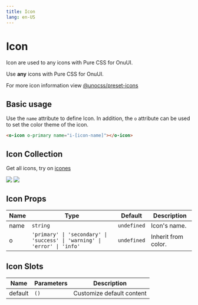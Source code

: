 ```yaml
---
title: Icon
lang: en-US
---
```


# Icon

Icon are used to any icons with Pure CSS for OnuUI.

Use **any** icons with Pure CSS for OnuUI.

For more icon information view [@unocss/preset-icons](https://github.com/unocss/unocss/tree/main/packages/preset-icons)

## Basic usage

Use the `name` attribute to define Icon. In addition, the `o` attribute can be used to set the color theme of the icon.

```html
<o-icon o-primary name="i-[icon-name]"></o-icon>
```

<demo src="../example/icon/basic.vue"></demo>

## Icon Collection

Get all icons, try on [icones](https://icones.js.org/)

![](https://raw.githubusercontent.com/antfu/icones/main/screenshots/2.png)
![](https://raw.githubusercontent.com/antfu/icones/main/screenshots/6.png)

## Icon Props

| Name | Type | Default | Description |
| --- | --- | --- | --- |
| name | `string` | `undefined` | Icon's name. |
| o | `'primary' \| 'secondary' \| 'success' \| 'warning' \| 'error' \| 'info'` | `undefined` | Inherit from color. |


## Icon Slots

| Name | Parameters | Description | 
| --- | --- | --- |
| default | `()` | Customize default content |

